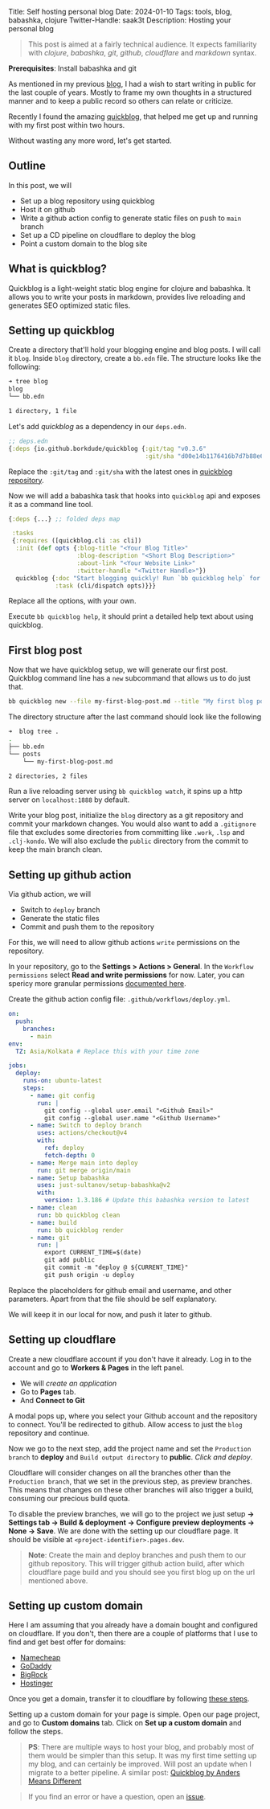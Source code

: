 Title: Self hosting personal blog
Date: 2024-01-10
Tags: tools, blog, babashka, clojure
Twitter-Handle: saak3t
Description: Hosting your personal blog

> This post is aimed at a fairly technical audience. It expects familiarity with *clojure*, *babashka*, *git*, *github*, *cloudflare* and *markdown* syntax.

**Prerequisites**: Install babashka and git

As mentioned in my previous [blog](/new-year-2024), I had a wish to start writing in public for the last couple of years. Mostly to frame my own thoughts in a structured manner and to keep a public record so others can relate or criticize.

Recently I found the amazing [quickblog](https://github.com/borkdude/quickblog), that helped me get up and running with my first post within two hours.

Without wasting any more word, let's get started.

## Outline
In this post, we will
* Set up a blog repository using quickblog
* Host it on github
* Write a github action config to generate static files on push to `main` branch
* Set up a CD pipeline on cloudflare to deploy the blog
* Point a custom domain to the blog site

## What is quickblog?
Quickblog is a light-weight static blog engine for clojure and babashka. It allows you to write your posts in markdown, provides live reloading and generates SEO optimized static files.

## Setting up quickblog
Create a directory that'll hold your blogging engine and blog posts. I will call it `blog`. Inside `blog` directory, create a `bb.edn` file. The structure looks like the following:

```bash
➜ tree blog 
blog
└── bb.edn

1 directory, 1 file
```

Let's add *quickblog* as a dependency in our `deps.edn`.

```clojure
;; deps.edn
{:deps {io.github.borkdude/quickblog {:git/tag "v0.3.6"
                                      :git/sha "d00e14b1176416b7d7b88e6608b6975888208355"}}}}
```
Replace the `:git/tag` and `:git/sha` with the latest ones in [quickblog repository](https://github.com/borkdude/quickblog).

Now we will add a babashka task that hooks into `quickblog` api and exposes it as a command line tool.

```clojure
{:deps {...} ;; folded deps map

 :tasks
 {:requires ([quickblog.cli :as cli])
  :init (def opts {:blog-title "<Your Blog Title>"
                   :blog-description "<Short Blog Description>"
                   :about-link "<Your Website Link>"
                   :twitter-handle "<Twitter Handle>"})
  quickblog {:doc "Start blogging quickly! Run `bb quickblog help` for details."
             :task (cli/dispatch opts)}}}
```
Replace all the options, with your own.

Execute `bb quickblog help`, it should print a detailed help text about using quickblog.

## First blog post
Now that we have quickblog setup, we will generate our first post. Quickblog command line has a `new` subcommand that allows us to do just that.

```bash
bb quickblog new --file my-first-blog-post.md --title "My first blog post"
```

The directory structure after the last command should look like the following
```bash
➜  blog tree .
.
├── bb.edn
└── posts
    └── my-first-blog-post.md

2 directories, 2 files
```
Run a live reloading server using `bb quickblog watch`, it spins up a http server on `localhost:1888` by default.

Write your blog post, initialize the `blog` directory as a git repository and commit your markdown changes. You would also want to add a `.gitignore` file that excludes some directories from committing like `.work`, `.lsp` and `.clj-kondo`. We will also exclude the `public` directory from the commit to keep the main branch clean.

## Setting up github action
Via github action, we will
* Switch to `deploy` branch
* Generate the static files
* Commit and push them to the repository

For this, we will need to allow github actions `write` permissions on the repository.

In your repository, go to the **Settings > Actions > General**. In the `Workflow permissions` select **Read and write permissions** for now. Later, you can spericy more granular permissions [documented here](https://docs.github.com/actions/reference/authentication-in-a-workflow#modifying-the-permissions-for-the-github_token).

Create the github action config file: `.github/workflows/deploy.yml`.
```yml
on:
  push:
    branches:
      - main
env:
  TZ: Asia/Kolkata # Replace this with your time zone

jobs:
  deploy:
    runs-on: ubuntu-latest
    steps:
      - name: git config
        run: |
          git config --global user.email "<Github Email>"
          git config --global user.name "<Github Username>"
      - name: Switch to deploy branch
        uses: actions/checkout@v4
        with:
          ref: deploy
          fetch-depth: 0
      - name: Merge main into deploy
        run: git merge origin/main
      - name: Setup babashka
        uses: just-sultanov/setup-babashka@v2
        with:
          version: 1.3.186 # Update this babashka version to latest
      - name: clean
        run: bb quickblog clean
      - name: build
        run: bb quickblog render
      - name: git
        run: |
          export CURRENT_TIME=$(date)
          git add public
          git commit -m "deploy @ ${CURRENT_TIME}"
          git push origin -u deploy
```
Replace the placeholders for github email and username, and other parameters. Apart from that the file should be self explanatory.

We will keep it in our local for now, and push it later to github.

## Setting up cloudflare
Create a new cloudflare account if you don't have it already. Log in to the account and go to **Workers & Pages** in the left panel.

* We will *create an application*
* Go to **Pages** tab.
* And **Connect to Git**

A modal pops up, where you select your Github account and the repository to connect. You'll be redirected to github. Allow access to just the `blog` repository and continue.

Now we go to the next step, add the project name and set the `Production branch` to **deploy** and `Build output directory` to **public**. *Click and deploy*.

Cloudflare will consider changes on all the branches other than the `Production branch`, that we set in the previous step, as preview branches. This means that changes on these other branches will also trigger a build, consuming our precious build quota.

To disable the preview branches, we will go to the project we just setup **-> Settings tab -> Build & deployment -> Configure preview deployments -> None -> Save**. We are done with the setting up our cloudflare page. It should be visible at `<project-identifier>.pages.dev`.

> **Note**: Create the main and deploy branches and push them to our github repository. This will trigger github action build, after which cloudflare page build and you should see you first blog up on the url mentioned above.

## Setting up custom domain
Here I am assuming that you already have a domain bought and configured on cloudflare. If you don't, then there are a couple of platforms that I use to find and get best offer for domains:

* [Namecheap](https://www.namecheap.com/)
* [GoDaddy](https://www.godaddy.com/)
* [BigRock](https://www.bigrock.in)
* [Hostinger](https://www.hostinger.in/domain-name-search)

Once you get a domain, transfer it to cloudflare by following [these steps](https://developers.cloudflare.com/registrar/get-started/transfer-domain-to-cloudflare/).

Setting up a custom domain for your page is simple. Open our page project, and go to **Custom domains** tab. Click on **Set up a custom domain** and follow the steps.

> **PS**: There are multiple ways to host your blog, and probably most of them would be simpler than this setup. It was my first time setting up my blog, and can certainly be improved. Will post an update when I migrate to a better pipeline. A similar post: [Quickblog by Anders Means Different](https://www.eknert.com/blog/quickblog)

> If you find an error or have a question, open an [issue](https://github.com/Samy-33/blog/issues/new).
